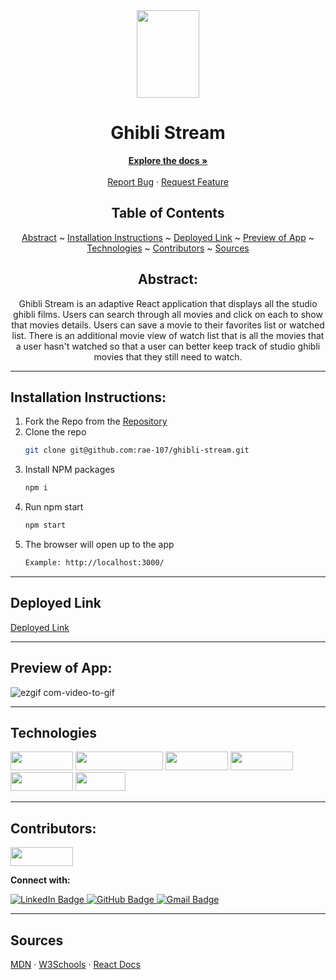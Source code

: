 <div align="center">

<img src="https://user-images.githubusercontent.com/113261334/222922466-93901a38-adc7-44c3-b5bd-ddb708d2a602.png" width="100" height="140">
  
# Ghibli Stream
  

</div>

  <p align="center">
    <a href="https://github.com/rae-107/ghibli-stream"><strong>Explore the docs »</strong></a>
    <br />
    <br />
    <a href="https://github.com/rae-107/ghibli-stream/issues">Report Bug</a>
    ·
    <a href="https://github.com/rae-107/ghibli-stream/issues">Request Feature</a>
  </p>

</div>

<div align="center">

## Table of Contents

[Abstract](#abstract) ~
[Installation Instructions](#installation-instructions) ~
[Deployed Link](#deployed-link) ~
[Preview of App](#preview-of-app) ~
[Technologies](#technologies) ~
[Contributors](#contributors) ~
[Sources](#sources)

</div>

<div align="center">

## Abstract:

[//]: <> (Briefly describe what you built and its features. What problem is the app solving? How does this application solve that problem?)

Ghibli Stream is an adaptive React application that displays all the studio ghibli films. Users can search through all movies and click on each to show that movies details. Users can save a movie to their favorites list or watched list. There is an additional movie view of watch list that is all the movies that a user hasn't watched so that a user can better keep track of studio ghibli movies that they still need to watch. 
  
</div>

---

## Installation Instructions:

[//]: <> (What steps does a person have to take to get your app cloned down and running?)

1. Fork the Repo from the [Repository](https://github.com/rae-107/ghibli-stream)
2. Clone the repo
   ```sh
   git clone git@github.com:rae-107/ghibli-stream.git
   ```
3. Install NPM packages
   ```sh
   npm i
   ```
4. Run npm start
   ```sh
   npm start
   ```
5. The browser will open up to the app
   ```sh
   Example: http://localhost:3000/
   ```

---
  
## Deployed Link

[Deployed Link](https://ghibli-stream.vercel.app/)


---

## Preview of App:
[//]: <> (Provide ONE gif or screenshot of your application - choose the "coolest" piece of functionality to show off.)

 ![ezgif com-video-to-gif](https://user-images.githubusercontent.com/113261334/222940826-2b080727-a6f3-4915-8e61-8ee094e6ad20.gif)

  

---

## Technologies

<div>
  <img src="https://img.shields.io/badge/-react-333333?logo=react&style=for-the-badge" width="100" height="30"/>
  <img src="https://img.shields.io/badge/-react%20router-f44250?logo=react%20router&logoColor=white&style=for-the-badge" width="140" height="30"/>
  <img src="https://img.shields.io/badge/-cypress-007780?logo=cypress&logoColor=white&style=for-the-badge" width="100" height="30"/>
  <img src="https://img.shields.io/badge/-CSS3-315780?logo=css3&style=for-the-badge" width="100" height="30"/>
  <img src="https://img.shields.io/badge/-sass-c69?logo=sass&logoColor=white&style=for-the-badge" width="100" height="30"/>  
  <img src="https://img.shields.io/badge/-npm-c12127?logo=npm&logoColor=white&style=for-the-badge" width="80"  height="30"/>
</div>

---

## Contributors:

[//]: <> (Who worked on this application? Link to their GitHubs.)

  
  <img src="https://img.shields.io/badge/-Rae%20Gebhart-c4a4a3" height="30" width="100">
  <p><strong>Connect with:</strong></p>
  <a href="https://www.linkedin.com/in/rae-gebhart/"> 
    <img src="https://img.shields.io/badge/LinkedIn-blue?style=for-the-badge&logo=linkedin&logoColor=white" alt="LinkedIn Badge"/>
  </a>
  <a href="https://github.com/rae-107">
    <img src="https://img.shields.io/badge/-github-black?style=for-the-badge&logo=github&logoColor=white" alt="GitHub Badge">
  </a>
  <a href="mailto: raegebhart@gmail.com">
    <img src="https://img.shields.io/badge/-gmail-red?style=for-the-badge&logo=gmail&logoColor=white" alt="Gmail Badge">
  </a>
</div>

---


## Sources

[MDN](https://developer.mozilla.org/en-US/) · [W3Schools](https://www.w3schools.com/) · [React Docs](https://reactjs.org/docs/getting-started.html)
